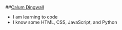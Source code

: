 ##[Calum Dingwall](https://github.com/ccreativecnd)

- I am learning to code
- I know some HTML, CSS, JavaScript, and Python
